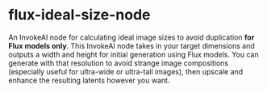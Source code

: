 # flux-ideal-size-node
An InvokeAI node for calculating ideal image sizes to avoid duplication **for Flux models only**.
This InvokeAI node takes in your target dimensions and outputs a width and height for initial generation using Flux models. You can generate with that resolution to avoid strange image compositions (especially useful for ultra-wide or ultra-tall images), then upscale and enhance the resulting latents however you want.
